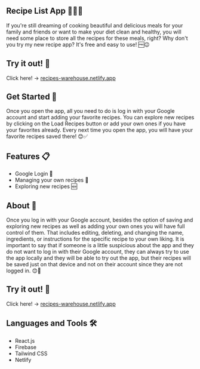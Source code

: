 ## Recipe List App 🥧🍰🍹

If you're still dreaming of cooking beautiful and delicious meals for your family and friends or want to make your diet clean and healthy, you will need some place to store all the recipes for these meals, right? Why don't you try my new recipe app? It's free and easy to use! 🆓😉


## Try it out! 🙌

Click here! -> [recipes-warehouse.netlify.app](https://recipes-warehouse.netlify.app/)


## Get Started 🎉

Once you open the app, all you need to do is log in with your Google account and start adding your favorite recipes. You can explore new recipes by clicking on the Load Recipes button or add your own ones if you have your favorites already. Every next time you open the app, you will have your favorite recipes saved there! 😊✅


## Features 📋

- Google Login 🌟
- Managing your own recipes 🤝
- Exploring new recipes 🆕


## About 🚀

Once you log in with your Google account, besides the option of saving and exploring new recipes as well as adding your own ones you will have full control of them. That includes editing, deleting, and changing the name, ingredients, or instructions for the specific recipe to your own liking. It is important to say that if someone is a little suspicious about the app and they do not want to log in with their Google account, they can always try to use the app locally and they will be able to try out the app, but their recipes will be saved just on that device and not on their account since they are not logged in. 😊🤗


## Try it out! 🙌

Click here! -> [recipes-warehouse.netlify.app](https://recipes-warehouse.netlify.app/)


## Languages and Tools 🛠

- React.js
- Firebase
- Tailwind CSS
- Netlify
